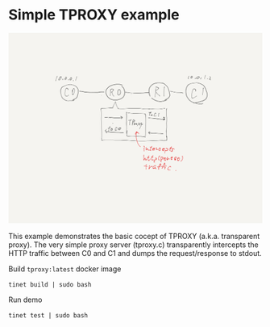 # Simple TPROXY example

![](./topo.png)

This example demonstrates the basic cocept of TPROXY (a.k.a. transparent proxy). The very simple proxy server (tproxy.c) transparently intercepts the HTTP traffic between C0 and C1 and dumps the request/response to stdout.

Build `tproxy:latest` docker image

```
tinet build | sudo bash
```

Run demo

```
tinet test | sudo bash
```

